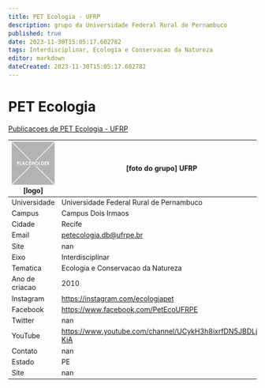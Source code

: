 ```yaml
---
title: PET Ecologia - UFRP
description: grupo da Universidade Federal Rural de Pernambuco
published: true
date: 2023-11-30T15:05:17.602782
tags: Interdisciplinar, Ecologia e Conservacao da Natureza
editor: markdown
dateCreated: 2023-11-30T15:05:17.602782
---
```


# PET Ecologia

[Publicacoes de PET Ecologia - UFRP](/atividade/177PETEcologiaUFRP/feed)

| ![placeholder.png](/placeholder.png) [logo] | [foto do grupo] UFRP         |
| ------------------------------------------- | ------------------------------------------------- |
| Universidade                                | Universidade Federal Rural de Pernambuco      |
| Campus                                      | Campus Dois Irmaos            |
| Cidade                                      | Recife             |
| Email                                       | petecologia.db@ufrpe.br             |
| Site                                        | nan              |
| Eixo                                        | Interdisciplinar              |
| Tematica                                    | Ecologia e Conservacao da Natureza          |
| Ano de criacao                              | 2010        |
| Instagram                                   | https://instagram.com/ecologiapet         |
| Facebook                                    | https://www.facebook.com/PetEcoUFRPE          |
| Twitter                                     | nan           |
| YouTube                                     | https://www.youtube.com/channel/UCykH3h8ixrfDN5JBDLj-KiA           |
| Contato                                     | nan         |
| Estado                                      |  PE            |
| Site                                        | nan |
